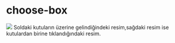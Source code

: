 choose-box
==========
<img src="http://i.hizliresim.com/M96JJ1.jpg"/>
Soldaki kutuların üzerine gelindiğindeki resim,sağdaki resim ise kutulardan birine tıklandığındaki resim.
